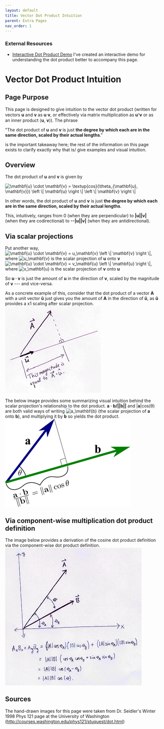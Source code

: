 ```yaml
---
layout: default
title: Vector Dot Product Intuition
parent: Extra Pages
nav_order: 1
---
```


### External Resources
- [Interactive Dot Product Demo](https://www.geogebra.org/m/yqnsrnvs) I've created an interactive demo for understanding the dot product better to accompany this page.

# Vector Dot Product Intuition
## Page Purpose
This page is designed to give intuition to the vector dot product (written for vectors **u** and **v** as **u**⋅**v**, or effectively via matrix multiplication as **u**ᵀ**v** or as an inner product ⟨**u**, **v**⟩). The phrase

"The dot product of **u** and **v** is just **the degree by which each are in the same direction, scaled by their actual lengths**."

is the important takeaway here; the rest of the information on this page exists to clarify exactly why that is/ give examples and visual intuition.

## Overview
The dot product of **u** and **v** is given by

<img src="https://i.upmath.me/svg/%5Cmathbf%7Bu%7D%20%5Ccdot%20%5Cmathbf%7Bv%7D%20%3D%20%5Ctextup%7Bcos%7D(%5Ctheta_%7B%5Cmathbf%7Bu%7D%2C%20%5Cmathbf%7Bv%7D%7D)%20%5Cleft%20%5C%7C%20%5Cmathbf%7Bu%7D%20%5Cright%20%5C%7C%20%5Cleft%20%5C%7C%20%5Cmathbf%7Bv%7D%20%5Cright%20%5C%7C" alt="\mathbf{u} \cdot \mathbf{v} = \textup{cos}(\theta_{\mathbf{u}, \mathbf{v}}) \left \| \mathbf{u} \right \| \left \| \mathbf{v} \right \|" />

In other words, the dot product of **u** and **v** is just **the degree by which each are in the same direction, scaled by their actual lengths**.

This, intuitively, ranges from 0 (when they are perpendicular) to **\|u\|\|v\|** (when they are codirectional) to **--\|u\|\|v\|** (when they are antidirectional).


## Via scalar projections
Put another way,\
<img src="https://i.upmath.me/svg/%5Cmathbf%7Bu%7D%20%5Ccdot%20%5Cmathbf%7Bv%7D%20%3D%20u_%5Cmathbf%7Bv%7D%20%5Cleft%20%5C%7C%20%5Cmathbf%7Bv%7D%20%5Cright%20%5C%7C" alt="\mathbf{u} \cdot \mathbf{v} = u_\mathbf{v} \left \| \mathbf{v} \right \|" />, where <img src="https://i.upmath.me/svg/u_%5Cmathbf%7Bv%7D" alt="u_\mathbf{v}" /> is the scalar projection of **u** onto **v**\
<img src="https://i.upmath.me/svg/%5Cmathbf%7Bu%7D%20%5Ccdot%20%5Cmathbf%7Bv%7D%20%3D%20v_%5Cmathbf%7Bu%7D%20%5Cleft%20%5C%7C%20%5Cmathbf%7Bu%7D%20%5Cright%20%5C%7C" alt="\mathbf{u} \cdot \mathbf{v} = v_\mathbf{u} \left \| \mathbf{u} \right \|" />, where <img src="https://i.upmath.me/svg/v_%5Cmathbf%7Bu%7D" alt="v_\mathbf{u}" /> is the scalar projection of **v** onto **u**

So **u · v** is just the amount of **u** in the direction of **v**, scaled by the magnitude of **v** --- and vice-versa.

As a concrete example of this, consider that the dot product of a vector **A** with a unit vector **û** just gives you the amount of **A** in the direction of **û**, as **û** provides a x1 scaling after scalar projection.\
![The dot product of a vector A with a unit vector û is just A projected onto û's line - the amount of A in the direction of û](https://raw.githubusercontent.com/dem1995/algorithms/main/math/dotproducts/dotprod-seidler-unitprojection.gif?style=centered)

The below image provides some summarizing visual intuition behind the scalar projection's relationship to the dot product. **a · b/||b||** and
|**a**|cos(θ) are both valid ways of writing <img src="https://i.upmath.me/svg/a_%5Cmathbf%7Bb%7D" alt="a_\mathbf{b}" /> (the scalar projection of **a** onto **b**), and multiplying it by **b** so yields the dot product.\
![Dot product intuition](https://raw.githubusercontent.com/dem1995/algorithms/main/math/dotproducts/dotprod-intuition.png?style=centered)

## Via component-wise multiplication dot product definition
The image below provides a derivation of the cosine dot product definition via the component-wise dot product definition.\
![A derivation of the cosine dot product definition via the component-wise dot product definition, from Dr. Seidler's website at the University of Washington from 1998](https://raw.githubusercontent.com/dem1995/algorithms/main/math/dotproducts/dotprod-seidler-derivation.gif?style=centered)

## Sources
The hand-drawn images for this page were taken from Dr. Seidler's Winter 1998 Phys 121 page at the University of Washington (http://courses.washington.edu/phys121/stuquest/dot.html)
